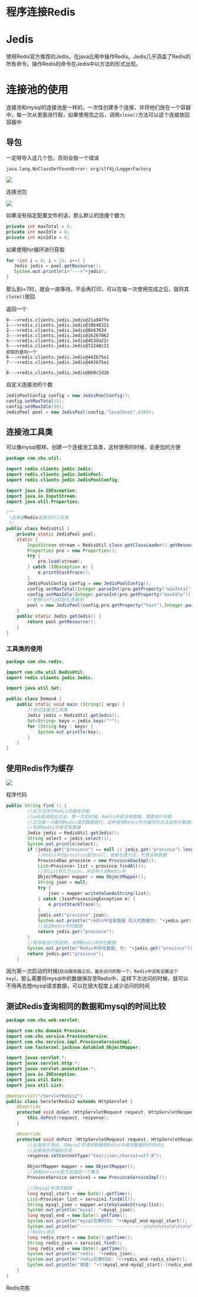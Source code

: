 # 程序连接Redis

# Jedis

使用Redis官方推荐的Jedis，在java应用中操作Redis。Jedis几乎涵盖了Redis的所有命令。操作Redis的命令在Jedis中以方法的形式出现。





# 连接池的使用

连接池和mysql的连接池是一样的，一次性创建多个连接，并将他们放在一个容器中，每一次从里面进行取，如果使用完之后，调用`close()`方法可以这个连接放回容器中



## 导包

一定呀导入这几个包，否则会报一个错误

`java.lang.NoClassDefFoundError: org/slf4j/LoggerFactory`

![](https://picture.xcye.xyz/image-20210310211417577.png?x-oss-process=style/pictureProcess1)

连接池包

![](https://picture.xcye.xyz/image-20210310211505942.png?x-oss-process=style/pictureProcess1)

如果没有指定配置文件的话，那么默认的连接个数为

```java
private int maxTotal = 8;
private int maxIdle = 8;
private int minIdle = 0;
```



如果使用for循环进行获取

```java
for (int i = 0; i < 15; i++) {
   Jedis jedis = pool.getResource();
   System.out.println(i+"--->"+jedis);
}
```

那么到i=7时，就会一直等待，不会再打印，可以在每一次使用完成之后，就将其`close()`放回

返回一个

```
0--->redis.clients.jedis.Jedis@21a947fe
1--->redis.clients.jedis.Jedis@10b48321
2--->redis.clients.jedis.Jedis@6b67034
3--->redis.clients.jedis.Jedis@16267862
4--->redis.clients.jedis.Jedis@453da22c
5--->redis.clients.jedis.Jedis@71248c21
获取的是同一个
6--->redis.clients.jedis.Jedis@442675e1
7--->redis.clients.jedis.Jedis@442675e1

8--->redis.clients.jedis.Jedis@6b0c2d26
```



自定义连接池的个数

```java
JedisPoolConfig config = new JedisPoolConfig();
config.setMaxTotal(5);
config.setMaxIdle(50);
JedisPool pool = new JedisPool(config,"localhost",6389);
```





## 连接池工具类

可以像mysql那样，创建一个连接池工具类，这样使用的时候，会更加的方便

```java
package com.chu.util;

import redis.clients.jedis.Jedis;
import redis.clients.jedis.JedisPool;
import redis.clients.jedis.JedisPoolConfig;

import java.io.IOException;
import java.io.InputStream;
import java.util.Properties;

/**
 *此类是Redis连接池的工具类
 */
public class RedisUtil {
    private static JedisPool pool;
    static {
        InputStream stream = RedisUtil.class.getClassLoader().getResourceAsStream("com/chu/redis/jedis.properties");
        Properties pro = new Properties();
        try {
            pro.load(stream);
        } catch (IOException e) {
            e.printStackTrace();
        }
        JedisPoolConfig config = new JedisPoolConfig();
        config.setMaxTotal(Integer.parseInt(pro.getProperty("maxTotal")));
        config.setMaxIdle(Integer.parseInt(pro.getProperty("maxIdle")));
        //使用config初始化连接池
        pool = new JedisPool(config,pro.getProperty("host"),Integer.parseInt(pro.getProperty("port")));
    }
    public static Jedis getJedis() {
        return pool.getResource();
    }
}
```



### 工具类的使用

```java
package com.chu.redis;

import com.chu.util.RedisUtil;
import redis.clients.jedis.Jedis;

import java.util.Set;

public class Demon4 {
    public static void main (String[] args) {
        //测试连接池工具类
        Jedis jedis = RedisUtil.getJedis();
        Set<String> keys = jedis.keys("*");
        for (String key : keys) {
            System.out.println(key);
        }
    }
}
```



## 使用Redis作为缓存

![](https://picture.xcye.xyz/image-20210311130255828.png?x-oss-process=style/pictureProcess1)

程序代码

```java
public String find () {
        //此方法用于Redis的缓存功能
        //web层调用此方法，第一次的时候，Redis中都没有数据，需要进行判断
        //之后每一次都向Redis请求数据就行，这种使用Redis作为缓存的方法适用于数据库中的数据不经常发生改变的情况
        //判断Redis中是否有数据
        Jedis jedis = RedisUtil.getJedis();
        String select = jedis.select(1);
        System.out.println(select);
        if (jedis.get("province") == null || jedis.get("province").length() == 0) {
            //Redis中的province值为null，或者长度为空，代表没有数据
            ProvinceDao province = new ProvinceDaoImpl();
            List<Province> list = province.findAll();
            //将list转化为json，并且存入到Redis中
            ObjectMapper mapper = new ObjectMapper();
            String json = null;
            try {
                json = mapper.writeValueAsString(list);
            } catch (JsonProcessingException e) {
                e.printStackTrace();
            }
            jedis.set("province",json);
            System.out.println("redis中没有数据 存入的数据为: "+jedis.get("province"));
            //返回Redis中的数据
            return jedis.get("province");
        }
        //程序能运行到这里，说明Redis中存在数据
        System.out.println("Redis中存在数据，为: "+jedis.get("province"));
        return jedis.get("province");
    }
```



因为第一次启动的时候(`启动服务器之后，最先访问的那一个，Redis中没有设置这个key`)，那么需要将mysql中的数据保存至Redis中，这样下次访问的时候，就可以不用再去想mysql请求数据，可以在很大程度上减少访问的时间





## 测试Redis查询相同的数据和mysql的时间比较

```java
package com.chu.web.servlet;

import com.chu.domain.Province;
import com.chu.service.ProvinceService;
import com.chu.service.impl.ProvinceServiceImpl;
import com.fasterxml.jackson.databind.ObjectMapper;

import javax.servlet.*;
import javax.servlet.http.*;
import javax.servlet.annotation.*;
import java.io.IOException;
import java.util.Date;
import java.util.List;

@WebServlet("/ServletRedis2")
public class ServletRedis2 extends HttpServlet {
    @Override
    protected void doGet (HttpServletRequest request, HttpServletResponse response) throws ServletException, IOException {
        this.doPost(request, response);
    }

    @Override
    protected void doPost (HttpServletRequest request, HttpServletResponse response) throws ServletException, IOException {
        //此类用于测试，向mysql中请求数据和Redis中请求数据的时间对比
        //设置响应的编码方式
        response.setContentType("text/json;charset=utf-8");

        ObjectMapper mapper = new ObjectMapper();
        //调用service层方法返回一个集合
        ProvinceService service1 = new ProvinceServiceImpl();

        //向mysql中请求数据
        long mysql_start = new Date().getTime();
        List<Province> list = service1.findAll();
        String mysql_json = mapper.writeValueAsString(list);
        System.out.println("mysql: "+mysql_json);
        long mysql_end = new Date().getTime();
        System.out.println("mysql花费时间: "+(mysql_end-mysql_start));
        System.out.println("------------------------\n\n\n\n\n\n\n\n\n");
        //Redis测试
        long redis_start = new Date().getTime();
        String redis_json = service1.find();
        long redis_end = new Date().getTime();
        System.out.println("redis: "+redis_json);
        System.out.println("redis花费时间: "+(redis_end-redis_start));
        System.out.println("相差: "+((mysql_end-mysql_start)-(redis_end-redis_start)));
    }
}
```



Redis完胜

